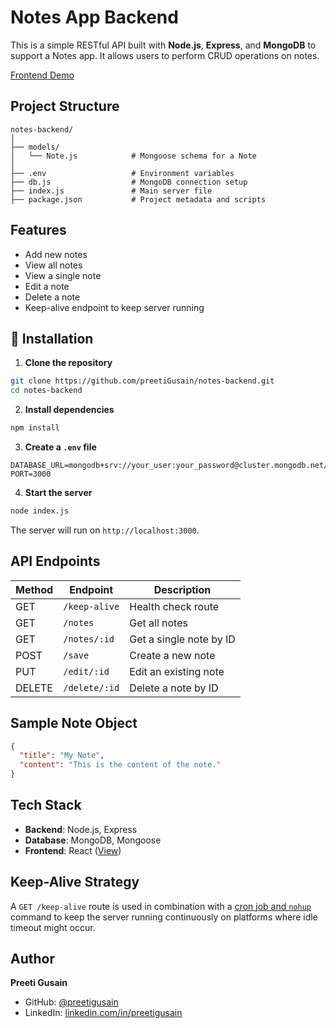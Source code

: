 
# Notes App Backend

This is a simple RESTful API built with **Node.js**, **Express**, and **MongoDB** to support a Notes app. It allows users to perform CRUD operations on notes.

[Frontend Demo](https://preetigusain.github.io/notes-ui)

## Project Structure

```
notes-backend/
│
├── models/
│   └── Note.js            # Mongoose schema for a Note
│
├── .env                   # Environment variables
├── db.js                  # MongoDB connection setup
├── index.js               # Main server file
├── package.json           # Project metadata and scripts
```

## Features

- Add new notes
- View all notes
- View a single note
- Edit a note
- Delete a note
- Keep-alive endpoint to keep server running

## 🔧 Installation

1. **Clone the repository**

```bash
git clone https://github.com/preetiGusain/notes-backend.git
cd notes-backend
```

2. **Install dependencies**

```bash
npm install
```

3. **Create a `.env` file**

```env
DATABASE_URL=mongodb+srv://your_user:your_password@cluster.mongodb.net/notesDB
PORT=3000
```

4. **Start the server**

```bash
node index.js
```

The server will run on `http://localhost:3000`.

## API Endpoints

| Method | Endpoint            | Description              |
|--------|---------------------|--------------------------|
| GET    | `/keep-alive`       | Health check route       |
| GET    | `/notes`            | Get all notes            |
| GET    | `/notes/:id`        | Get a single note by ID  |
| POST   | `/save`             | Create a new note        |
| PUT    | `/edit/:id`         | Edit an existing note    |
| DELETE | `/delete/:id`       | Delete a note by ID      |

## Sample Note Object

```json
{
  "title": "My Note",
  "content": "This is the content of the note."
}
```

## Tech Stack

- **Backend**: Node.js, Express
- **Database**: MongoDB, Mongoose
- **Frontend**: React ([View](https://preetigusain.github.io/notes-ui))

## Keep-Alive Strategy

A `GET /keep-alive` route is used in combination with a [cron job and `nohup`](https://shorturl.at/aszVH) command to keep the server running continuously on platforms where idle timeout might occur.

## Author

**Preeti Gusain**

- GitHub: [@preetigusain](https://github.com/preetigusain)
- LinkedIn: [linkedin.com/in/preetigusain](https://www.linkedin.com/in/preetigusain)
